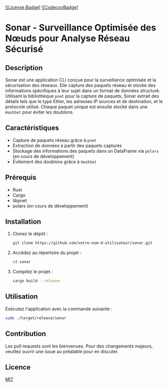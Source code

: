 [![License Badge]](./LICENSE)
[![CodecovBadge]](https://app.codecov.io/gh/Sonar-team/Sonar_cli_app)
# Sonar - Surveillance Optimisée des Nœuds pour Analyse Réseau Sécurisé

## Description

Sonar est une application CLI conçue pour la surveillance optimisée et la sécurisation des réseaux. Elle capture des paquets réseau et stocke des informations spécifiques à leur sujet dans un format de données structuré. Utilisant la bibliothèque `pnet` pour la capture de paquets, Sonar extrait des détails tels que le type Ether, les adresses IP sources et de destination, et le protocole utilisé. Chaque paquet unique est ensuite stocké dans une `HashSet` pour éviter les doublons.

## Caractéristiques

- Capture de paquets réseau grâce à `pnet`
- Extraction de données à partir des paquets capturés
- Stockage des informations des paquets dans un DataFrame via `polars` (en cours de développement)
- Évitement des doublons grâce à `HashSet`

## Prérequis

- Rust
- Cargo
- libpnet
- polars (en cours de développement)

## Installation

1. Clonez le dépôt :
   ```bash
   git clone https://github.com/votre-nom-d-utilisateur/sonar.git
   ```
2. Accédez au répertoire du projet :
   ```bash
   cd sonar
   ```
3. Compilez le projet :
   ```bash
   cargo build --release
   ```

## Utilisation

Exécutez l'application avec la commande suivante :

```bash
sudo ./target/release/sonar
```

## Contribution

Les pull requests sont les bienvenues. Pour des changements majeurs, veuillez ouvrir une issue au préalable pour en discuter.

## Licence

[MIT](LICENSE.md)
